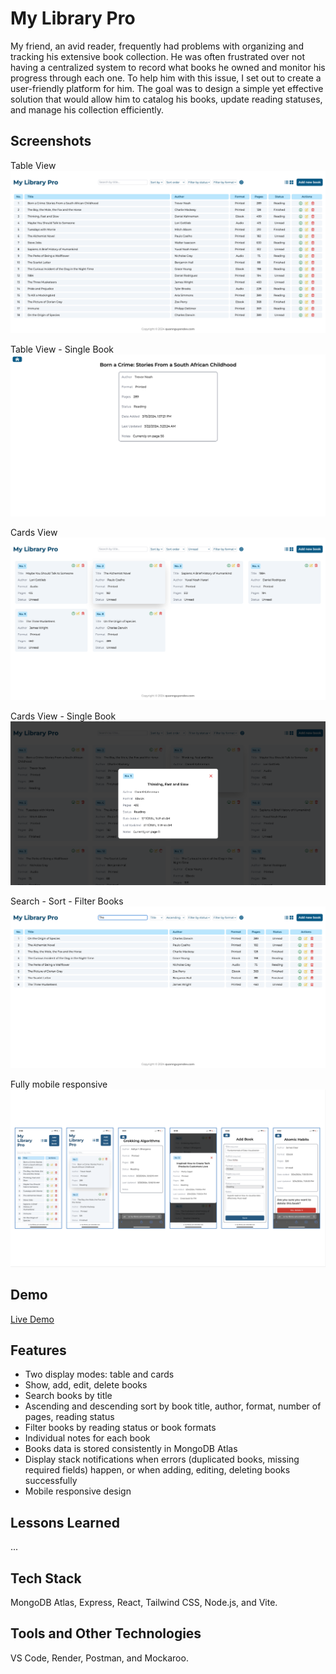 
# My Library Pro

My friend, an avid reader, frequently had problems with organizing and tracking his extensive book collection. He was often frustrated over not having a centralized system to record what books he owned and monitor his progress through each one. To help him with this issue, I set out to create a user-friendly platform for him. The goal was to design a simple yet effective solution that would allow him to catalog his books, update reading statuses, and manage his collection efficiently.


## Screenshots

Table View
![App Screenshot](/screenshots/Screen%20Shot%202024-03-22%20at%2011.57.30%20PM.png)

Table View - Single Book
![App Screenshot](/screenshots/Screen%20Shot%202024-03-22%20at%2011.59.48%20PM.png)

Cards View
![App Screenshot](/screenshots/Screen%20Shot%202024-03-23%20at%2012.05.45%20AM.png)

Cards View - Single Book
![App Screenshot](/screenshots/Screen%20Shot%202024-03-22%20at%2011.59.07%20PM.png)

Search - Sort - Filter Books
![App Screenshot](/screenshots/Screen%20Shot%202024-03-23%20at%2012.04.23%20AM.png)

Fully mobile responsive
![App Screenshot](/screenshots/Screen%20Shot%202024-03-25%20at%2011.46.12%20AM.png)


## Demo

[Live Demo](https://my-library-pro.onrender.com/)


## Features

- Two display modes: table and cards
- Show, add, edit, delete books
- Search books by title
- Ascending and descending sort by book title, author, format, number of pages, reading status
- Filter books by reading status or book formats
- Individual notes for each book
- Books data is stored consistently in MongoDB Atlas
- Display stack notifications when errors (duplicated books, missing required fields) happen, or when adding, editing, deleting books successfully
- Mobile responsive design


## Lessons Learned

...


## Tech Stack

MongoDB Atlas, Express, React, Tailwind CSS, Node.js, and Vite.


## Tools and Other Technologies

VS Code, Render, Postman, and Mockaroo.

